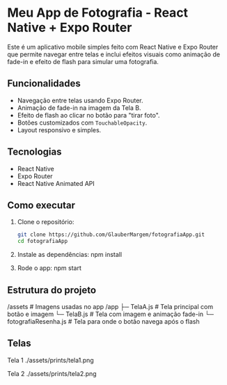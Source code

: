 # Meu App de Fotografia - React Native + Expo Router

Este é um aplicativo mobile simples feito com React Native e Expo Router que permite navegar entre telas e inclui efeitos visuais como animação de fade-in e efeito de flash para simular uma fotografia.

## Funcionalidades

- Navegação entre telas usando Expo Router.
- Animação de fade-in na imagem da Tela B.
- Efeito de flash ao clicar no botão para "tirar foto".
- Botões customizados com `TouchableOpacity`.
- Layout responsivo e simples.

## Tecnologias

- React Native
- Expo Router
- React Native Animated API

## Como executar

1. Clone o repositório:
   ```bash
   git clone https://github.com/GlauberMargem/fotografiaApp.git
   cd fotografiaApp


2. Instale as dependências:
   npm install

3. Rode o app:
   npm start

## Estrutura do projeto
/assets           # Imagens usadas no app
/app
  ├─ TelaA.js     # Tela principal com botão e imagem
  └─ TelaB.js     # Tela com imagem e animação fade-in
  └─ fotografiaResenha.js # Tela para onde o botão navega após o flash

## Telas

Tela 1
   ./assets/prints/tela1.png

Tela 2
   ./assets/prints/tela2.png